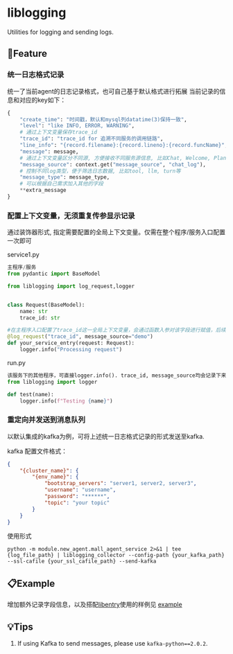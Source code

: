 # liblogging

Utilities for logging and sending logs.

## 🌟Feature
### 统一日志格式记录
统一了当前agent的日志记录格式，也可自己基于默认格式进行拓展
当前记录的信息和对应的key如下：
```python
{
    "create_time": "时间戳，默认和mysql列datatime(3)保持一致",
    "level": "like INFO, ERROR, WARNING",
    # 通过上下文变量保存trace_id
    "trace_id": "trace_id for 追溯不同服务的调用链路",
    "line_info": "{record.filename}:{record.lineno}:{record.funcName}",
    "message": message,
    # 通过上下文变量区分不同源, 方便接收不同服务源信息, 比如Chat, Welcome, Planning等
    "message_source": context.get("message_source", "chat_log"),
    # 控制不同log类型，便于筛选日志数据, 比如tool, llm, turn等
    "message_type": message_type,
    # 可以根据自己需求加入其他的字段
    **extra_message
}
```

### 配置上下文变量，无须重复传参显示记录
通过装饰器形式, 指定需要配置的全局上下文变量。仅需在整个程序/服务入口配置一次即可

service1.py
```python
主程序/服务
from pydantic import BaseModel

from liblogging import log_request,logger


class Request(BaseModel):
    name: str
    trace_id: str

#在主程序入口配置了trace_id这一全局上下文变量，会通过函数入参对该字段进行赋值，后续在该服务下的其他程序logger.info时会读取这一变量并记录下来。同时也支持以关键字参数配置默认的message_source。
@log_request("trace_id", message_source="demo")
def your_service_entry(request: Request):
    logger.info("Processing request")
```

run.py
```python
该服务下的其他程序，可直接logger.info(). trace_id, message_source均会记录下来。
from liblogging import logger

def test(name):
    logger.info(f"Testing {name}")
```

### 重定向并发送到消息队列
以默认集成的kafka为例，可将上述统一日志格式记录的形式发送至kafka.

kafka 配置文件格式：
```json
{
    "{cluster_name}": {
        "{env_name}": {
            "bootstrap_servers": "server1, server2, server3",
            "username": "username",
            "password": "******",
            "topic": "your topic"
        }
    }
}
```

使用形式
```shell
python -m module.new_agent.mall_agent_service 2>&1 | tee {log_file_path} | liblogging_collector --config-path {your_kafka_path}  --ssl-cafile {your_ssl_cafile_path} --send-kafka
```

## 📋Example
增加额外记录字段信息，以及搭配[libentry](https://github.com/XoriieInpottn/libentry)使用的样例见 [example](example)


## 💡Tips

1. If using Kafka to send messages, please use `kafka-python==2.0.2`.